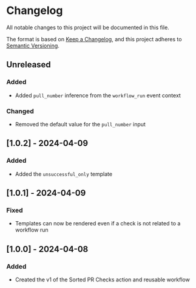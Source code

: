 # Changelog
All notable changes to this project will be documented in this file.

The format is based on [Keep a Changelog](https://keepachangelog.com/en/1.0.0/),
and this project adheres to [Semantic Versioning](https://semver.org/spec/v2.0.0.html).

## Unreleased
### Added
- Added `pull_number` inference from the `workflow_run` event context

### Changed
- Removed the default value for the `pull_number` input

## [1.0.2] - 2024-04-09
### Added
- Added the `unsuccessful_only` template

## [1.0.1] - 2024-04-09
### Fixed
- Templates can now be rendered even if a check is not related to a workflow run

## [1.0.0] - 2024-04-08
### Added
- Created the v1 of the Sorted PR Checks action and reusable workflow
